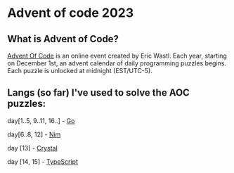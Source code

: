 # Advent of code 2023

## What is Advent of Code?

[Advent Of Code](https://adventofcode.com) is an online event created by Eric Wastl. Each year, starting on December 1st, an advent calendar of daily programming puzzles begins. Each puzzle is unlocked at midnight (EST/UTC-5).

## Langs (so far) I've used to solve the AOC puzzles:

day[1..5, 9..11, 16..] - [Go](https://go.dev)

day[6..8, 12] - [Nim](https://nim-lang.org)

day [13] - [Crystal](https://crystal-lang.org)

day [14, 15] - [TypeScript](https://www.typescriptlang.org)
